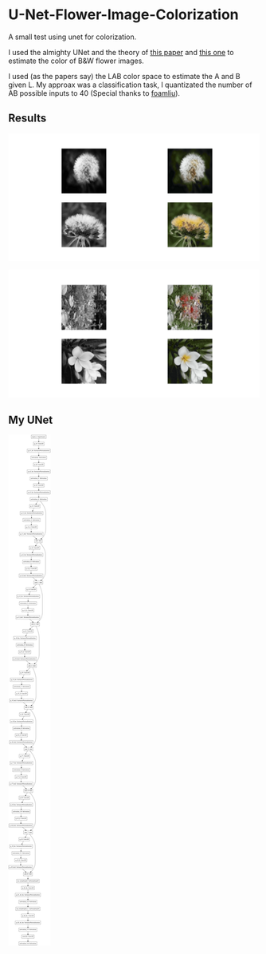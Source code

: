 # U-Net-Flower-Image-Colorization
A small test using unet for colorization.

I used the almighty UNet and the theory of [this paper](https://arxiv.org/pdf/1603.08511.pdf) and [this one](https://arxiv.org/pdf/1811.03120.pdf) to estimate the color of B&W flower images.

I used (as the papers say) the LAB color space to estimate the A and B given L. My approax was a classification task, I quantizated the number of AB possible inputs to 40 (Special thanks to [foamliu](https://github.com/foamliu/Colorful-Image-Colorization/blob/master/demo.py)).


## Results
![](Figure_1.png)

![](Figure_2.png)


## My UNet

![](colorization_model.png)

